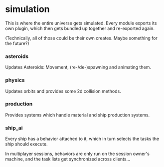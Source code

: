 # simulation
This is where the entire universe gets simulated. Every module exports its own plugin, which then gets bundled up together and re-exported again.

(Technically, all of those could be their own creates. Maybe something for the future?)

### asteroids
Updates Asteroids: Movement, (re-/de-)spawning and animating them.

### physics
Updates orbits and provides some 2d collision methods.

### production
Provides systems which handle material and ship production systems.

### ship_ai
Every ship has a behavior attached to it, which in turn selects the tasks the ship should execute.

In multiplayer sessions, behaviors are only run on the session owner's machine, and the task lists get synchronized across clients...